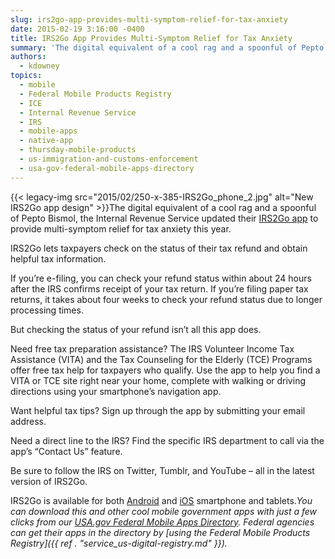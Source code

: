 ```yaml
---
slug: irs2go-app-provides-multi-symptom-relief-for-tax-anxiety
date: 2015-02-19 3:16:00 -0400
title: IRS2Go App Provides Multi-Symptom Relief for Tax Anxiety
summary: 'The digital equivalent of a cool rag and a spoonful of Pepto Bismol, the Internal Revenue Service updated their IRS2Go app to provide multi-symptom relief for tax anxiety this year. IRS2Go lets taxpayers check on the status of their tax refund and obtain helpful tax information. If you’re'
authors:
  - kdowney
topics:
  - mobile
  - Federal Mobile Products Registry
  - ICE
  - Internal Revenue Service
  - IRS
  - mobile-apps
  - native-app
  - thursday-mobile-products
  - us-immigration-and-customs-enforcement
  - usa-gov-federal-mobile-apps-directory
---
```


{{< legacy-img src="2015/02/250-x-385-IRS2Go\_phone\_2.jpg" alt="New IRS2Go app design" >}}The digital equivalent of a cool rag and a spoonful of Pepto Bismol, the Internal Revenue Service updated their [IRS2Go app](http://www.irs.gov/uac/IRS2GoApp) to provide multi-symptom relief for tax anxiety this year.

IRS2Go lets taxpayers check on the status of their tax refund and obtain helpful tax information.

If you’re e-filing, you can check your refund status within about 24 hours after the IRS confirms receipt of your tax return. If you’re filing paper tax returns, it takes about four weeks to check your refund status due to longer processing times.

But checking the status of your refund isn’t all this app does.

Need free tax preparation assistance? The IRS Volunteer Income Tax Assistance (VITA) and the Tax Counseling for the Elderly (TCE) Programs offer free tax help for taxpayers who qualify. Use the app to help you find a VITA or TCE site right near your home, complete with walking or driving directions using your smartphone’s navigation app.

Want helpful tax tips? Sign up through the app by submitting your email address.

Need a direct line to the IRS? Find the specific IRS department to call via the app&#8217;s &#8220;Contact Us&#8221; feature.

Be sure to follow the IRS on Twitter, Tumblr, and YouTube – all in the latest version of IRS2Go.

IRS2Go is available for both [Android](https://play.google.com/store/apps/details?id=gov.irs&referrer=utm_source%3DIRSpup%26utm_medium%3Dlanding-page) and [iOS](https://itunes.apple.com/us/app/irs2go/id414113282?mt=8) smartphone and tablets._You can download this and other cool mobile government apps with just a few clicks from our [USA.gov Federal Mobile Apps Directory](http://www.usa.gov/mobileapps.shtml). Federal agencies can get their apps in the directory by [using the Federal Mobile Products Registry]({{ ref . "service_us-digital-registry.md" }})._